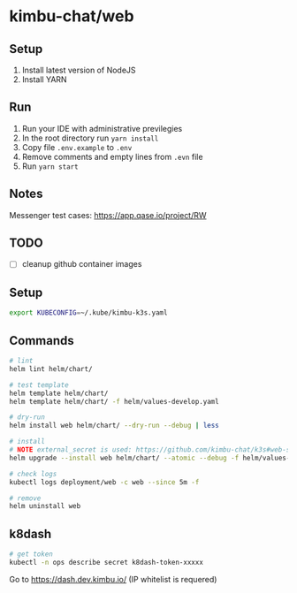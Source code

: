 # kimbu-chat/web

## Setup

1. Install latest version of NodeJS
2. Install YARN

## Run

1. Run your IDE with administrative previlegies
2. In the root directory run ```yarn install```
3. Copy file `.env.example` to `.env`
4. Remove comments and empty lines from `.evn` file
5. Run `yarn start`

## Notes

Messenger test cases: https://app.qase.io/project/RW

## TODO
- [ ] cleanup github container images

## Setup

```sh
export KUBECONFIG=~/.kube/kimbu-k3s.yaml
```

## Commands
```sh
# lint
helm lint helm/chart/

# test template
helm template helm/chart/
helm template helm/chart/ -f helm/values-develop.yaml

# dry-run
helm install web helm/chart/ --dry-run --debug | less

# install
# NOTE external_secret is used: https://github.com/kimbu-chat/k3s#web-secret
helm upgrade --install web helm/chart/ --atomic --debug -f helm/values-develop.yaml

# check logs
kubectl logs deployment/web -c web --since 5m -f

# remove
helm uninstall web

```

## k8dash

```sh
# get token
kubectl -n ops describe secret k8dash-token-xxxxx
```

Go to https://dash.dev.kimbu.io/  (IP whitelist is requered)
